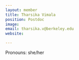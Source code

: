```yaml
---
layout: member
title: Tharsika Vimala
position: Postdoc
image: 
email: tharsika.v@berkeley.edu
website: 

---
```



Pronouns: she/her
